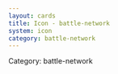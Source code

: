 ```yaml
---
layout: cards
title: Icon - battle-network
system: icon
category: battle-network
---
```

<div class="alert alert-secondary mb-4"><span class="i18n innerHTML-category">Category: </span><span class="i18n innerHTML-cat-battle-network">battle-network</span></div>
